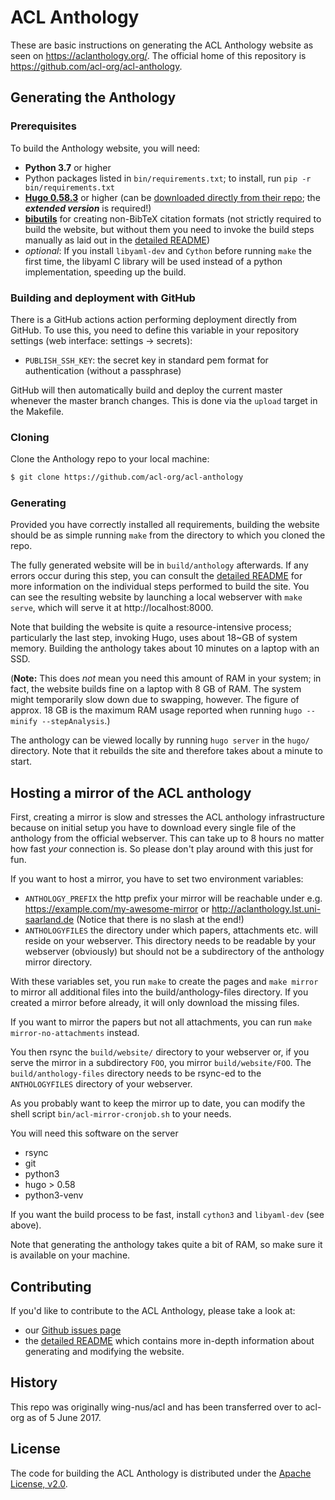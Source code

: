 # ACL Anthology

These are basic instructions on generating the ACL Anthology website as seen on <https://aclanthology.org/>.
The official home of this repository is <https://github.com/acl-org/acl-anthology>.

## Generating the Anthology

### Prerequisites

To build the Anthology website, you will need:

+ **Python 3.7** or higher
+ Python packages listed in `bin/requirements.txt`; to install, run `pip -r bin/requirements.txt`
+ [**Hugo 0.58.3**](https://gohugo.io) or higher (can be [downloaded directly from
  their repo](https://github.com/gohugoio/hugo/releases); the ***extended version*** is required!)
+ [**bibutils**](https://sourceforge.net/p/bibutils/home/Bibutils/) for creating
  non-BibTeX citation formats (not strictly required to build the website, but
  without them you need to invoke the build steps manually as laid out in the
  [detailed README](README_detailed.md))
+ *optional*: If you install `libyaml-dev` and `Cython` before running `make`
   the first time, the libyaml C library will be used instead of a python
   implementation, speeding up the build.

### Building and deployment with GitHub

There is a GitHub actions action performing deployment directly from GitHub.  To use this, you need to
define this variable in your repository settings (web interface: settings -> secrets):

+ `PUBLISH_SSH_KEY`: the secret key in standard pem format for authentication (without a passphrase)

GitHub will then automatically build and deploy the current master whenever the master branch changes.
This is done via the `upload` target in the Makefile.

### Cloning

Clone the Anthology repo to your local machine:

```bash
$ git clone https://github.com/acl-org/acl-anthology
```

### Generating

Provided you have correctly installed all requirements, building the website
should be as simple running `make` from the directory to which
you cloned the repo.

The fully generated website will be in `build/anthology` afterwards.  If any errors
occur during this step, you can consult the [detailed
README](README_detailed.md) for more information on the individual steps
performed to build the site.  You can see the resulting website by launching
a local webserver with `make serve`, which will serve it at http://localhost:8000.

Note that building the website is quite a resource-intensive process;
particularly the last step, invoking Hugo, uses about 18~GB of system memory.
Building the anthology takes about 10 minutes on a laptop with an SSD.

(**Note:** This does *not* mean you need this amount of RAM in your system; in
fact, the website builds fine on a laptop with 8 GB of RAM.  The system might
temporarily slow down due to swapping, however.  The figure of approx. 18 GB is
the maximum RAM usage reported when running `hugo --minify --stepAnalysis`.)

The anthology can be viewed locally by running `hugo server` in the
`hugo/` directory.  Note that it rebuilds the site and therefore takes
about a minute to start.


## Hosting a mirror of the ACL anthology

First, creating a mirror is slow and stresses the ACL anthology
infrastructure because on initial setup you have to download every
single file of the anthology from the official webserver.  This can
take up to 8 hours no matter how fast *your* connection is.  So please
don't play around with this just for fun.

If you want to host a mirror, you have to set two environment variables:
 - `ANTHOLOGY_PREFIX` the http prefix your mirror will be reachable under
   e.g. https://example.com/my-awesome-mirror or http://aclanthology.lst.uni-saarland.de
   (Notice that there is no slash at the end!)
 - `ANTHOLOGYFILES` the directory under which papers, attachments etc.
   will reside on your webserver.  This directory needs to be readable
   by your webserver (obviously) but should not be a subdirectory
   of the anthology mirror directory.

With these variables set, you run `make` to create the pages and `make
mirror` to mirror all additional files into the build/anthology-files
directory.  If you created a mirror before already, it will only
download the missing files.

If you want to mirror the papers but not all attachments, you can run
`make mirror-no-attachments` instead.

You then rsync the `build/website/` directory to your webserver or, if
you serve the mirror in a subdirectory `FOO`, you mirror
`build/website/FOO`.  The `build/anthology-files` directory needs to
be rsync-ed to the `ANTHOLOGYFILES` directory of your webserver.

As you probably want to keep the mirror up to date, you can modify the
shell script `bin/acl-mirror-cronjob.sh` to your needs.

You will need this software on the server
 - rsync
 - git
 - python3
 - hugo > 0.58
 - python3-venv

If you want the build process to be fast, install `cython3` and
`libyaml-dev` (see above).

Note that generating the anthology takes quite a bit of RAM, so make
sure it is available on your machine.

## Contributing

If you'd like to contribute to the ACL Anthology, please take a look at:

- our [Github issues page](https://github.com/acl-org/acl-anthology/issues)
- the [detailed README](README_detailed.md) which contains more in-depth information about generating and modifying the website.

## History

This repo was originally wing-nus/acl and has been transferred over to acl-org as of 5 June 2017.

## License

The code for building the ACL Anthology is distributed under the [Apache License, v2.0](https://www.apache.org/licenses/LICENSE-2.0).
